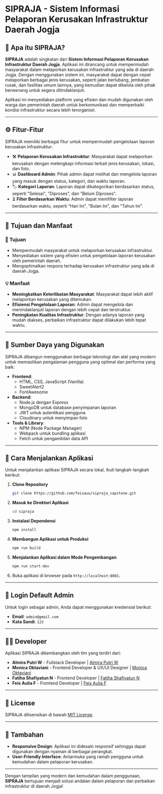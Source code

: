 # SIPRAJA - Sistem Informasi Pelaporan Kerusakan Infrastruktur Daerah Jogja

## 🧐 Apa itu SIPRAJA?

**SIPRAJA** adalah singkatan dari **Sistem Informasi Pelaporan Kerusakan Infrastruktur Daerah Jogja**. Aplikasi ini dirancang untuk mempermudah masyarakat dalam melaporkan kerusakan infrastruktur yang ada di daerah Jogja. Dengan menggunakan sistem ini, masyarakat dapat dengan cepat melaporkan berbagai jenis kerusakan, seperti jalan berlubang, jembatan rusak, dan fasilitas umum lainnya, yang kemudian dapat dikelola oleh pihak berwenang untuk segera ditindaklanjuti.

Aplikasi ini menyediakan platform yang efisien dan mudah digunakan oleh warga dan pemerintah daerah untuk berkomunikasi dan memperbaiki kondisi infrastruktur secara lebih terorganisir.

---

## ⚙️ Fitur-Fitur

SIPRAJA memiliki berbagai fitur untuk mempermudah pengelolaan laporan kerusakan infrastruktur:

- 🛠️ **Pelaporan Kerusakan Infrastruktur**: Masyarakat dapat melaporkan kerusakan dengan melengkapi informasi terkait jenis kerusakan, lokasi, dan foto.
- 📊 **Dashboard Admin**: Pihak admin dapat melihat dan mengelola laporan yang masuk dengan status, kategori, dan waktu laporan.
- 🏷️ **Kategori Laporan**: Laporan dapat dikategorikan berdasarkan status, seperti "Selesai", "Diproses", dan "Belum Diproses".
- ⏳ **Filter Berdasarkan Waktu**: Admin dapat memfilter laporan berdasarkan waktu, seperti "Hari Ini", "Bulan Ini", dan "Tahun Ini".

---

## 🎯 Tujuan dan Manfaat

### 🎯 Tujuan
- Mempermudah masyarakat untuk melaporkan kerusakan infrastruktur.
- Menyediakan sistem yang efisien untuk pengelolaan laporan kerusakan oleh pemerintah daerah.
- Mengoptimalkan respons terhadap kerusakan infrastruktur yang ada di daerah Jogja.

### 💡 Manfaat
- **Meningkatkan Keterlibatan Masyarakat**: Masyarakat dapat lebih aktif melaporkan kerusakan yang ditemukan.
- **Efisiensi Pengelolaan Laporan**: Admin dapat mengelola dan menindaklanjuti laporan dengan lebih cepat dan terstruktur.
- **Peningkatan Kualitas Infrastruktur**: Dengan adanya laporan yang mudah diakses, perbaikan infrastruktur dapat dilakukan lebih tepat waktu.

---

## 🔧 Sumber Daya yang Digunakan

SIPRAJA dibangun menggunakan berbagai teknologi dan alat yang modern untuk memastikan pengalaman pengguna yang optimal dan performa yang baik:

- **Frontend**:
  - HTML, CSS, JavaScript (Vanilla)
  - SweetAlert2
  - FontAwesome
- **Backend**:
  - Node.js dengan Express
  - MongoDB untuk database penyimpanan laporan
  - JWT untuk autentikasi pengguna
  - Cloudinary untuk menyimpan foto
- **Tools & Library**:
  - NPM (Node Package Manager)
  - Webpack untuk bundling aplikasi
  - Fetch untuk pengambilan data API

---

## 🚀 Cara Menjalankan Aplikasi

Untuk menjalankan aplikasi SIPRAJA secara lokal, ikuti langkah-langkah berikut:

1. **Clone Repository**
   ```bash
   git clone https://github.com/feisauu/sipraja_capstone.git
   ```

2. **Masuk ke Direktori Aplikasi**
   ```bash
   cd sipraja
   ```

3. **Instalasi Dependensi**
   ```bash
   npm install
   ```

4. **Membangun Aplikasi untuk Produksi**
   ```bash
   npm run build
   ```

5. **Menjalankan Aplikasi dalam Mode Pengembangan**
   ```bash
   npm run start-dev
   ```

6. Buka aplikasi di browser pada `http://localhost:8081`.

---

## 🔑 Login Default Admin

Untuk login sebagai admin, Anda dapat menggunakan kredensial berikut:

- **Email**: `admin@gmail.com`
- **Kata Sandi**: `123`

---

## 👩‍💻 Developer

Aplikasi SIPRAJA dikembangkan oleh tim yang terdiri dari:

- **Almira Putri W** - Fullstack Developer | [Almira Putri W](https://github.com/AlmiraPutriW)
- **Monica Oktaviani** - Frontend Developer & UX/UI Designer | [Monica Oktaviani](https://github.com/monicaca9) 
- **Fatiha Shafiyatun N** - Frontend Developer | [Fatiha Shafiyatun N](https://github.com/fatihashfy)
- **Feis Aulia F** - Frontend Developer  | [Feis Aulia F](https://github.com/feisauu)
  
---

## 📝 License

SIPRAJA dilisensikan di bawah [MIT License](LICENSE).

---

## 📱 Tambahan

- **Responsive Design**: Aplikasi ini didesain responsif sehingga dapat digunakan dengan nyaman di berbagai perangkat.
- **User-Friendly Interface**: Antarmuka yang ramah pengguna untuk kemudahan dalam pelaporan kerusakan.

---

Dengan tampilan yang modern dan kemudahan dalam penggunaan, **SIPRAJA** bertujuan menjadi solusi andalan dalam pelaporan dan perbaikan infrastruktur di daerah Jogja!
